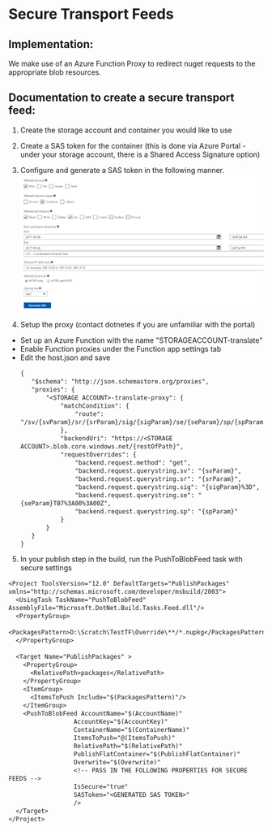 # Secure Transport Feeds

## Implementation:
We make use of an Azure Function Proxy to redirect nuget requests to the appropriate blob resources.

## Documentation to create a secure transport feed:
1. Create the storage account and container you would like to use

2. Create a SAS token for the container (this is done via Azure Portal - under your storage account, there is a Shared Access Signature option)

3. Configure and generate a SAS token in the following manner.
![](./SAS.PNG?raw=true)

4. Setup the proxy (contact dotnetes if you are unfamiliar with the portal)
  
  - Set up an Azure Function with the name "STORAGEACCOUNT-translate"
  - Enable Function proxies under the Function app settings tab
  - Edit the host.json and save
     ```
     {
        "$schema": "http://json.schemastore.org/proxies",
        "proxies": {
            "<STORAGE ACCOUNT>-translate-proxy": {
                "matchCondition": {
                    "route": "/sv/{svParam}/sr/{srParam}/sig/{sigParam}/se/{seParam}/sp/{spParam}/{*restOfPath}"
                },
                "backendUri": "https://<STORAGE ACCOUNT>.blob.core.windows.net/{restOfPath}",
                "requestOverrides": {
                    "backend.request.method": "get",
                    "backend.request.querystring.sv": "{svParam}",
                    "backend.request.querystring.sr": "{srParam}",
                    "backend.request.querystring.sig": "{sigParam}%3D",
                    "backend.request.querystring.se": "{seParam}T07%3A00%3A00Z",
                    "backend.request.querystring.sp": "{spParam}"
                }
            }
        }
    }
     ```
5. In your publish step in the build, run the PushToBlobFeed task with secure settings
```
<Project ToolsVersion="12.0" DefaultTargets="PublishPackages" xmlns="http://schemas.microsoft.com/developer/msbuild/2003">
  <UsingTask TaskName="PushToBlobFeed" AssemblyFile="Microsoft.DotNet.Build.Tasks.Feed.dll"/>
  <PropertyGroup>
    <PackagesPattern>D:\Scratch\TestTF\Override\**/*.nupkg</PackagesPattern>
  </PropertyGroup>
    
  <Target Name="PublishPackages" >
    <PropertyGroup>
      <RelativePath>packages</RelativePath>
    </PropertyGroup>
    <ItemGroup>
      <ItemsToPush Include="$(PackagesPattern)"/>
    </ItemGroup>
    <PushToBlobFeed AccountName="$(AccountName)"
                  AccountKey="$(AccountKey)"
                  ContainerName="$(ContainerName)"
                  ItemsToPush="@(ItemsToPush)"
                  RelativePath="$(RelativePath)"
                  PublishFlatContainer="$(PublishFlatContainer)"
                  Overwrite="$(Overwrite)" 
                  <!-- PASS IN THE FOLLOWING PROPERTIES FOR SECURE FEEDS -->
                  IsSecure="true" 
                  SASToken="<GENERATED SAS TOKEN>" 
                  />
  </Target>
</Project>
```
